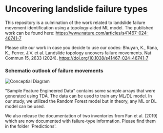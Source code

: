 # Uncovering landslide failure types

This repository is a culmination of the work related to landslide failure movement identification using a topology-aided ML model. The published work can be found here: https://www.nature.com/articles/s41467-024-46741-7

Please cite our work in case you decide to use our codes:
Bhuyan, K., Rana, K., Ferrer, J.V. et al. Landslide topology uncovers failure movements. Nat Commun 15, 2633 (2024). https://doi.org/10.1038/s41467-024-46741-7

### Schematic outlook of failure movements
![Conceptial Diagram](https://github.com/kushanavbhuyan/Uncovering-landslide-failure-types/blob/main/misc/Figure%201.png)

"Sample Feature Engineered Data" contains some sample arrays that were generated using TDA. The data can be used to train any ML/DL model. In our study, we utilized the Random Forest model but in theory, any ML or DL model can be used.

We also release the documentation of two inventories from Fan et al. (2019) which are now documented with failure-type information. Please find them in the folder 'Predictions'.
